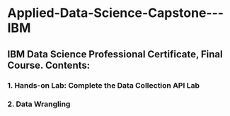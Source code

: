 # Applied-Data-Science-Capstone---IBM
## IBM Data Science Professional Certificate, Final Course. Contents:
### 1. Hands-on Lab: Complete the Data Collection API Lab
### 2. Data Wrangling
